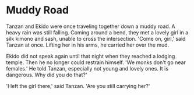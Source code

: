 # Muddy Road

Tanzan and Ekido were once traveling together down a muddy road. A heavy rain was still falling. Coming around a bend, they met a lovely girl in a silk kimono and sash, unable to cross the intersection. 'Come on, girl,' said Tanzan at once. Lifting her in his arms, he carried her over the mud.

Ekido did not speak again until that night when they reached a lodging temple. Then he no longer could restrain himself. 'We monks don't go near females.' He told Tanzan, especially not young and lovely ones. It is dangerous. Why did you do that?'

'I left the girl there,' said Tanzan. 'Are you still carrying her?'